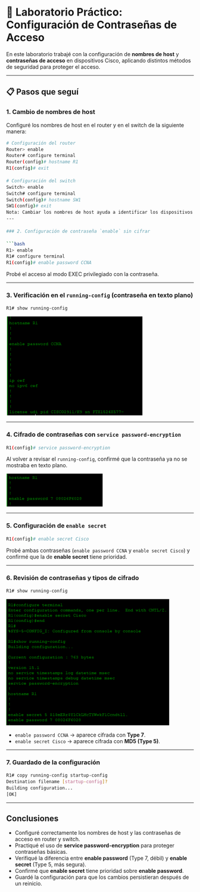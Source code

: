 # 📝 Laboratorio Práctico: Configuración de Contraseñas de Acceso

En este laboratorio trabajé con la configuración de **nombres de host** y **contraseñas de acceso** en dispositivos Cisco, aplicando distintos métodos de seguridad para proteger el acceso.

---

## 📋 Pasos que seguí

### 1. Cambio de nombres de host

Configuré los nombres de host en el router y en el switch de la siguiente manera:

```bash
# Configuración del router
Router> enable
Router# configure terminal
Router(config)# hostname R1
R1(config)# exit

# Configuración del switch
Switch> enable
Switch# configure terminal
Switch(config)# hostname SW1
SW1(config)# exit
Nota: Cambiar los nombres de host ayuda a identificar los dispositivos en la red y facilita la administración.
---

### 2. Configuración de contraseña `enable` sin cifrar

```bash
R1> enable
R1# configure terminal
R1(config)# enable password CCNA
```

Probé el acceso al modo EXEC privilegiado con la contraseña.

---

### 3. Verificación en el `running-config` (contraseña en texto plano)

```bash
R1# show running-config
```

![Contraseña en texto plano](images/lab-dia4/contrasena-texto-plano.png)

---

### 4. Cifrado de contraseñas con `service password-encryption`

```bash
R1(config)# service password-encryption
```

Al volver a revisar el `running-config`, confirmé que la contraseña ya no se mostraba en texto plano.

![Contraseña cifrada](images/lab-dia4/contrasena-cifrada.png)

---

### 5. Configuración de `enable secret`

```bash
R1(config)# enable secret Cisco
```

Probé ambas contraseñas (`enable password CCNA` y `enable secret Cisco`) y confirmé que la de **enable secret** tiene prioridad.

---

### 6. Revisión de contraseñas y tipos de cifrado

```bash
R1# show running-config
```

![Contraseñas visualizadas en running-config](images/lab-dia4/contrasena-md5.png)

* `enable password CCNA` → aparece cifrada con **Type 7**.
* `enable secret Cisco` → aparece cifrada con **MD5 (Type 5)**.

---

### 7. Guardado de la configuración

```bash
R1# copy running-config startup-config
Destination filename [startup-config]? 
Building configuration...
[OK]
```

---

## Conclusiones

* Configuré correctamente los nombres de host y las contraseñas de acceso en router y switch.
* Practiqué el uso de **service password-encryption** para proteger contraseñas básicas.
* Verifiqué la diferencia entre **enable password** (Type 7, débil) y **enable secret** (Type 5, más segura).
* Confirmé que **enable secret** tiene prioridad sobre **enable password**.
* Guardé la configuración para que los cambios persistieran después de un reinicio.

```

